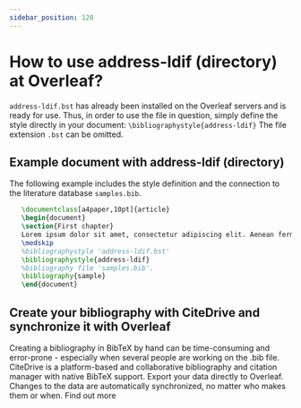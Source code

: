 ```yaml
---
sidebar_position: 120
---
```


# How to use address-ldif (directory) at Overleaf?
`address-ldif.bst` has already been installed on the Overleaf servers and is ready for use. Thus, in order to use the file in question, simply define the style directly in your document: `\bibliographystyle{address-ldif}` The file extension `.bst` can be omitted.

## Example document with address-ldif (directory)
The following example includes the style definition and the connection to the literature database `samples.bib`.
```tex
   \documentclass[a4paper,10pt]{article}
   \begin{document}
   \section{First chapter}
   Lorem ipsum dolor sit amet, consectetur adipiscing elit. Aenean fermentum justo massa, ut maximus mauris sodales et. Aenean vel elit a erat rhoncus pharetra.
   \medskip
   %bibliographystyle 'address-ldif.bst'
   \bibliographystyle{address-ldif}
   %bibliography file 'samples.bib'.
   \bibliography{sample}
   \end{document}
```

## Create your bibliography with CiteDrive and synchronize it with Overleaf
Creating a bibliography in BibTeX by hand can be time-consuming and error-prone - especially when several people are working on the .bib file. CiteDrive is a platform-based and collaborative bibliography and citation manager with native BibTeX support. Export your data directly to Overleaf. Changes to the data are automatically synchronized, no matter who makes them or when. Find out more